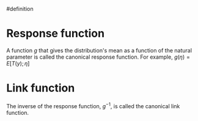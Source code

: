#definition 
# Response function
A function $g$ that gives the distribution's mean as a function of the natural parameter is called the canonical response function. For example, $g(\eta) = E[T(y);\eta]$

# Link function
The inverse of the response function, $g^{-1}$, is called the canonical link function.